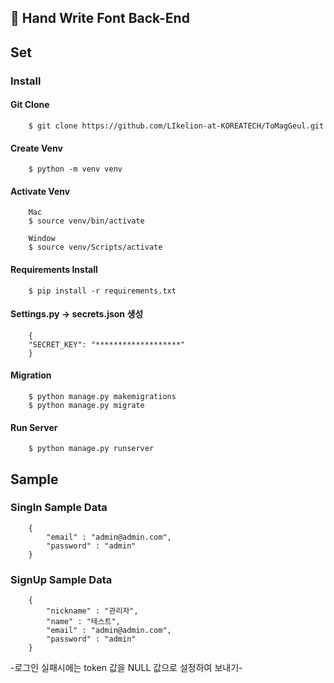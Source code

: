 ## 📝 Hand Write Font Back-End

## Set

### Install

#### Git Clone
```
    $ git clone https://github.com/LIkelion-at-KOREATECH/ToMagGeul.git
```

#### Create Venv
```
    $ python -m venv venv
```

#### Activate Venv
```
    Mac
    $ source venv/bin/activate
    
    Window
    $ source venv/Scripts/activate
```

#### Requirements Install
```
    $ pip install -r requirements.txt 
```

#### Settings.py -> secrets.json 생성
```
    {
    "SECRET_KEY": "*******************"
    }
```

#### Migration
```
    $ python manage.py makemigrations
    $ python manage.py migrate
```

#### Run Server
```
    $ python manage.py runserver
```

## Sample

### SingIn Sample Data
```
    {
        "email" : "admin@admin.com",
        "password" : "admin"
    }
```

### SignUp Sample Data
```
    {
        "nickname" : "관리자",
        "name" : "테스트",
        "email" : "admin@admin.com",
        "password" : "admin"
    }
```

-로그인 실패시에는 token 값을 NULL 값으로 설정하여 보내기-